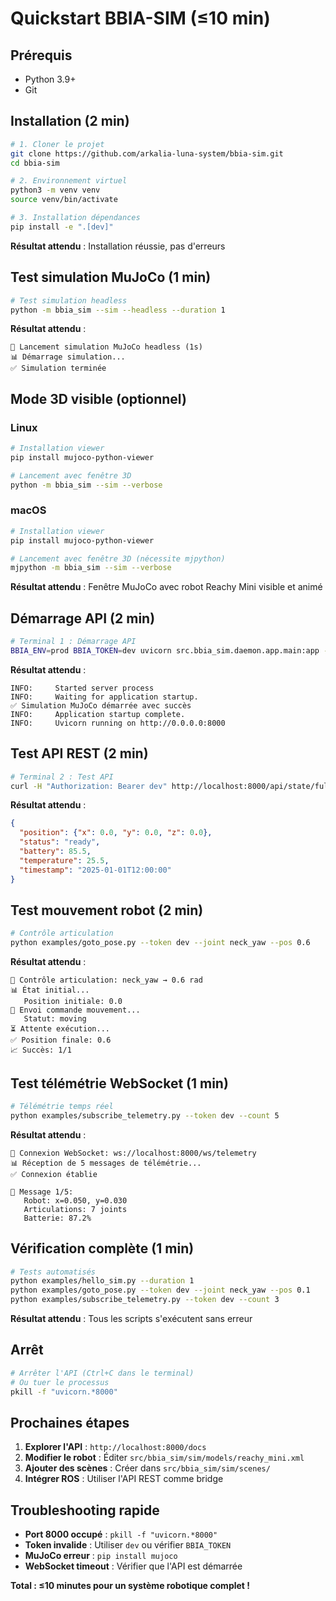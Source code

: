 # Quickstart BBIA-SIM (≤10 min)

## Prérequis
- Python 3.9+
- Git

## Installation (2 min)

```bash
# 1. Cloner le projet
git clone https://github.com/arkalia-luna-system/bbia-sim.git
cd bbia-sim

# 2. Environnement virtuel
python3 -m venv venv
source venv/bin/activate

# 3. Installation dépendances
pip install -e ".[dev]"
```

**Résultat attendu** : Installation réussie, pas d'erreurs

## Test simulation MuJoCo (1 min)

```bash
# Test simulation headless
python -m bbia_sim --sim --headless --duration 1
```

**Résultat attendu** :
```
🚀 Lancement simulation MuJoCo headless (1s)
📊 Démarrage simulation...
✅ Simulation terminée
```

## Mode 3D visible (optionnel)

### Linux
```bash
# Installation viewer
pip install mujoco-python-viewer

# Lancement avec fenêtre 3D
python -m bbia_sim --sim --verbose
```

### macOS
```bash
# Installation viewer
pip install mujoco-python-viewer

# Lancement avec fenêtre 3D (nécessite mjpython)
mjpython -m bbia_sim --sim --verbose
```

**Résultat attendu** : Fenêtre MuJoCo avec robot Reachy Mini visible et animé

## Démarrage API (2 min)

```bash
# Terminal 1 : Démarrage API
BBIA_ENV=prod BBIA_TOKEN=dev uvicorn src.bbia_sim.daemon.app.main:app --port 8000 --timeout-keep-alive 5
```

**Résultat attendu** :
```
INFO:     Started server process
INFO:     Waiting for application startup.
✅ Simulation MuJoCo démarrée avec succès
INFO:     Application startup complete.
INFO:     Uvicorn running on http://0.0.0.0:8000
```

## Test API REST (2 min)

```bash
# Terminal 2 : Test API
curl -H "Authorization: Bearer dev" http://localhost:8000/api/state/full
```

**Résultat attendu** :
```json
{
  "position": {"x": 0.0, "y": 0.0, "z": 0.0},
  "status": "ready",
  "battery": 85.5,
  "temperature": 25.5,
  "timestamp": "2025-01-01T12:00:00"
}
```

## Test mouvement robot (2 min)

```bash
# Contrôle articulation
python examples/goto_pose.py --token dev --joint neck_yaw --pos 0.6
```

**Résultat attendu** :
```
🎯 Contrôle articulation: neck_yaw → 0.6 rad
📊 État initial...
   Position initiale: 0.0
🚀 Envoi commande mouvement...
   Statut: moving
⏳ Attente exécution...
✅ Position finale: 0.6
📈 Succès: 1/1
```

## Test télémétrie WebSocket (1 min)

```bash
# Télémétrie temps réel
python examples/subscribe_telemetry.py --token dev --count 5
```

**Résultat attendu** :
```
📡 Connexion WebSocket: ws://localhost:8000/ws/telemetry
📊 Réception de 5 messages de télémétrie...
✅ Connexion établie

📨 Message 1/5:
   Robot: x=0.050, y=0.030
   Articulations: 7 joints
   Batterie: 87.2%
```

## Vérification complète (1 min)

```bash
# Tests automatisés
python examples/hello_sim.py --duration 1
python examples/goto_pose.py --token dev --joint neck_yaw --pos 0.1
python examples/subscribe_telemetry.py --token dev --count 3
```

**Résultat attendu** : Tous les scripts s'exécutent sans erreur

## Arrêt

```bash
# Arrêter l'API (Ctrl+C dans le terminal)
# Ou tuer le processus
pkill -f "uvicorn.*8000"
```

## Prochaines étapes

1. **Explorer l'API** : `http://localhost:8000/docs`
2. **Modifier le robot** : Éditer `src/bbia_sim/sim/models/reachy_mini.xml`
3. **Ajouter des scènes** : Créer dans `src/bbia_sim/sim/scenes/`
4. **Intégrer ROS** : Utiliser l'API REST comme bridge

## Troubleshooting rapide

- **Port 8000 occupé** : `pkill -f "uvicorn.*8000"`
- **Token invalide** : Utiliser `dev` ou vérifier `BBIA_TOKEN`
- **MuJoCo erreur** : `pip install mujoco`
- **WebSocket timeout** : Vérifier que l'API est démarrée

**Total : ≤10 minutes pour un système robotique complet !**
